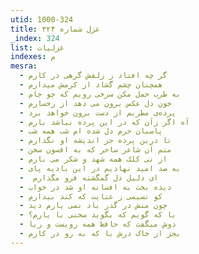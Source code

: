 ```yaml
---
utid: 1000-324
title: غزل شماره ۳۲۴
_index: 324
list: غزلیات
indexes: م
mesra:
  - گر چه افتاد ز زلفش گرهی در کارم
  - همچنان چشم گشاد از کرمش میدارم
  - به طرب حمل مکن سرخی رویم که چو جام
  - خون دل عکس برون می دهد از رخسارم
  - پرده‌ی مطربم از دست برون خواهد برد
  - آه اگر زآن که در این پرده نباشد بارم
  - پاسبان حرم دل شده ام شب همه شب
  - تا درین پرده جز اندیشه او نگذارم
  - منم آن شاعر ساحر که به افسون سخن
  - از نی کلک همه شهد و شکر می بارم
  - به صد امید نهادیم در این بادیه پای
  - ‌ ای دلیل دل گمگشته فرو مگذارم
  - دیده بخت به افسانه او شد در خواب
  - کو نسیمی ز عنایت که کند بیدارم
  - چون منش در گذر باد نمی یارم دید
  - با که گویم که بگوید سخنی با یارم؟
  - دوش میگفت که حافظ همه رویست و ریا
  - بجز از خاک درش با که به رو در کارم
---
```

